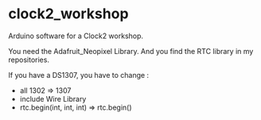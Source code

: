 # clock2_workshop

Arduino software for a Clock2 workshop.

You need the Adafruit_Neopixel Library.
And you find the RTC library in my repositories.

If you have a DS1307, you have to change :
- all 1302 => 1307
- include Wire Library
- rtc.begin(int, int, int) => rtc.begin()
